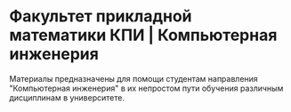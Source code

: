 # Факультет прикладной математики КПИ | Компьютерная инженерия
Материалы предназначены для помощи студентам направления "Компьютерная инженерия" в их непростом пути обучения различным дисциплинам в университете.
